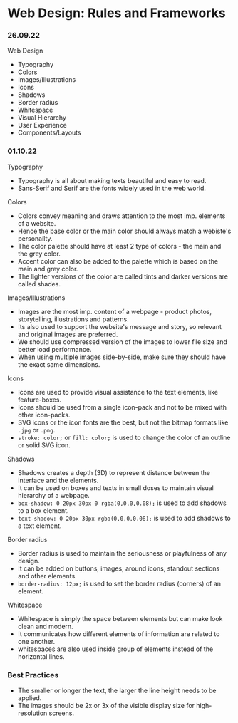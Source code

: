 # Web Design: Rules and Frameworks

### 26.09.22

Web Design

- Typography
- Colors
- Images/Illustrations
- Icons
- Shadows
- Border radius
- Whitespace
- Visual Hierarchy
- User Experience
- Components/Layouts

### 01.10.22

Typography

- Typography is all about making texts beautiful and easy to read.
- Sans-Serif and Serif are the fonts widely used in the web world.

Colors

- Colors convey meaning and draws attention to the most imp. elements of a website.
- Hence the base color or the main color should always match a webiste's personailty.
- The color palette should have at least 2 type of colors - the main and the grey color.
- Accent color can also be added to the palette which is based on the main and grey color.
- The lighter versions of the color are called tints and darker versions are called shades.

Images/Illustrations

- Images are the most imp. content of a webpage - product photos, storytelling, illustrations and patterns.
- Its also used to support the website's message and story, so relevant and original images are preferred.
- We should use compressed version of the images to lower file size and better load performance.
- When using multiple images side-by-side, make sure they should have the exact same dimensions.

Icons

- Icons are used to provide visual assistance to the text elements, like feature-boxes.
- Icons should be used from a single icon-pack and not to be mixed with other icon-packs.
- SVG icons or the icon fonts are the best, but not the bitmap formats like `.jpg` or `.png`.
- `stroke: color;` or `fill: color;` is used to change the color of an outline or solid SVG icon.

Shadows

- Shadows creates a depth (3D) to represent distance between the interface and the elements.
- It can be used on boxes and texts in small doses to maintain visual hierarchy of a webpage.
- `box-shadow: 0 20px 30px 0 rgba(0,0,0,0.08);` is used to add shadows to a box element.
- `text-shadow: 0 20px 30px rgba(0,0,0,0.08);` is used to add shadows to a text element.

Border radius

- Border radius is used to maintain the seriousness or playfulness of any design.
- It can be added on buttons, images, around icons, standout sections and other elements.
- `border-radius: 12px;` is used to set the border radius (corners) of an element.

Whitespace

- Whitespace is simply the space between elements but can make look clean and modern.
- It communicates how different elements of information are related to one another.
- whitespaces are also used inside group of elements instead of the horizontal lines.

### Best Practices

- The smaller or longer the text, the larger the line height needs to be applied.
- The images should be 2x or 3x of the visible display size for high-resolution screens.
